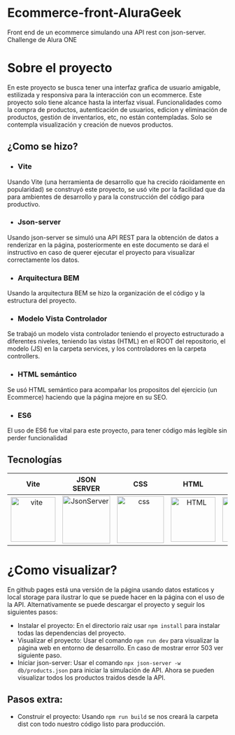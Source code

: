 # Ecommerce-front-AluraGeek
Front end de un ecommerce simulando una API rest con json-server. Challenge de Alura ONE
# Sobre el proyecto
En este proyecto se busca tener una interfaz grafica de usuario amigable, estilizada y responsiva para la interacción con un ecommerce. Este proyecto solo tiene alcance
hasta la interfaz visual. Funcionalidades como la compra de productos, autenticación de usuarios, edicion y eliminación de productos, gestión de inventarios, etc, no 
están contempladas. Solo se contempla visualización y creación de nuevos productos.
## ¿Como se hizo?
- ### Vite
Usando Vite (una herramienta de desarrollo que ha crecido ráoidamente en popularidad) se construyó este proyecto, se usó vite por la facilidad que da 
para ambientes de desarrollo y para la construcción del código para productivo.
- ### Json-server
Usando json-server se simuló una API REST para la obtención de datos a renderizar en la página, posteriormente en este documento se dará el instructivo en caso
de querer ejecutar el proyecto para visualizar correctamente los datos.
- ### Arquitectura BEM
Usando la arquitectura BEM se hizo la organización de el código y la estructura del proyecto.
- ### Modelo Vista Controlador
Se trabajó un modelo vista controlador teniendo el proyecto estructurado a diferentes niveles, teniendo las vistas (HTML) en el ROOT del repositorio, 
el modelo (JS) en la carpeta services, y los controladores en la carpeta controllers.
- ### HTML semántico
Se usó HTML semántico para acompañar los propositos del ejercicio (un Ecommerce) haciendo que la página mejore en su SEO.
- ### ES6
El uso de ES6 fue vital para este proyecto, para tener código más legible sin perder funcionalidad
## Tecnologías

Vite             |   JSON SERVER |   CSS  |   HTML |   ES6    
:-------------------------:|:-------------------------:|:-------------------------:|:-------------------------:|:-------------------------:
<img width="102" alt="vite" src="https://user-images.githubusercontent.com/63006483/224161734-42ccd681-a37c-4024-90af-374fac887cfb.png">  |  <img width="109" alt="JsonServer" src="https://user-images.githubusercontent.com/63006483/224162260-41dbdb79-f929-40d4-b664-daa3f20388a2.png">  |  <img width="107" alt="css" src="https://user-images.githubusercontent.com/63006483/224161943-696ff54f-e8fb-4502-aa9f-02244f08b4cf.png">  |  <img width="102" alt="HTML" src="https://encrypted-tbn0.gstatic.com/images?q=tbn:ANd9GcQpngGRjYX1ca7qAADU3K6eGLj7ShQE3L2otdzfryl_Y9Ht2QRoQKYQbsXd36XIxMbYOw0&usqp=CAU">  |  <img width="102" alt="ES6" src="https://www.howtogeek.com/wp-content/uploads/csit/2019/07/9608c9ff.png?height=200p&trim=2,2,2,2&crop=16:9">  

# ¿Como visualizar?
En github pages está una versión de la página usando datos estaticos y local storage para ilustrar lo que se puede hacer en la página con el uso de la API.
Alternativamente se puede descargar el proyecto y seguir los siguientes pasos:
- Instalar el proyecto: En el directorio raiz usar ```npm install``` para instalar todas las dependencias del proyecto.
- Visualizar el proyecto: Usar el comando ```npm run dev``` para visualizar la página web en entorno de desarrollo. En caso de mostrar error 503 ver siguiente paso.
- Iniciar json-server: Usar el comando ```npx json-server -w db/products.json``` para iniciar la simulación de API. Ahora se pueden visualizar todos los productos traidos desde la API.

## Pasos extra:
- Construir el proyecto: Usando ```npm run build``` se nos creará la carpeta dist con todo nuestro código listo para producción.
